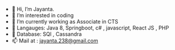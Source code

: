 - 👋 Hi, I’m Jayanta.
- 👀 I’m interested in coding
- 🌱 I’m currently working as Associate in CTS 
- 💞️ Langauges: Java 8, Springboot, c# , javascript, React JS , PHP 
- 💞️ Database:  SQl , Cassandra 
- 📫 Mail at : jayanta.238@gmail.com

<!---
jayantaa/jayantaa is a ✨ special ✨ repository because its `README.md` (this file) appears on your GitHub profile.
You can click the Preview link to take a look at your changes.
--->

